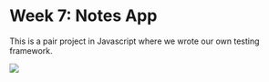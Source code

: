# Week 7: Notes App

This is a pair project in Javascript where we wrote our own testing framework.

![](./architecture.svg)
